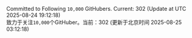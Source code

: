 Committed to Following `10,000` GitHubers. Current: <!-- FOLLOWING_COUNT -->302<!-- FOLLOWING_COUNT --> (Update at UTC <!-- LAST_UPDATED -->2025-08-24 19:12:18<!-- LAST_UPDATED -->)<br>
致力于关注`10,000`个GitHuber。当前：<!-- FOLLOWING_COUNT -->302<!-- FOLLOWING_COUNT --> (更新于北京时间 <!-- LAST_UPDATED_CST -->2025-08-25 03:12:18<!-- LAST_UPDATED_CST -->)
